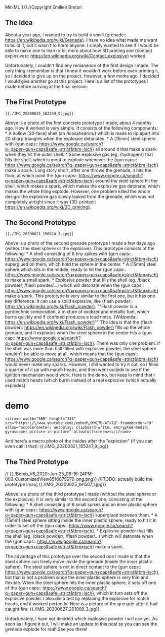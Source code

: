 MiniML 1.0
//Copyright Emilien Breton

The Idea
--------

About a year ago, I wanted to try to build a small {grenade:: https://en.wikipedia.org/wiki/Grenade}. I have no idea what made me want to build it, but it wasn't to harm anyone. I simply wanted to see if I would be able to make one to learn a bit more about how 3D printing and {contact explosives:: https://en.wikipedia.org/wiki/Contact_explosive} worked.

Unfortunately, I couldn't find any remanence of the first design I made. The only thing I remember is that I knew it wouldn't work before even printing it, so I decided to give up on the project. However, a few moths ago, I decided I would give another go at this project. Here is a list of the prototypes I made before arriving at the final version:


The First Prototype
-------------------

	{{./IMG_20200625_162209_0.jpg}}

Above is a photo of the first concrete prototype I made, about 4 months ago. How it worked is very simple. It consists of the following components:
	* A hollow [20-face] shell (an /icosahedron/) which is made to rip apart into 20 sharp triangles when the explosive detonates.
	* A [15mm] steel sphere with {gun caps:: https://www.google.ca/search?q=paper+gun+caps&safe=strict&tbm=isch} all around it that make a spark when they hit the outer shell.
	* Some explosive gas (eg. /hydrogen/) that fills the shell, which is ment to explode whenever the {gun caps:: https://www.google.ca/search?q=paper+gun+caps&safe=strict&tbm=isch} make a spark.
Long story short, after one throws the grenade, it hits the floor, at which point the {gun caps:: https://www.google.ca/search?q=paper+gun+caps&safe=strict&tbm=isch} around the steel sphere hit the shell, which makes a spark, which makes the explosive gas detonate, which makes the whole thing explode. However, one problem killed the whole design: the explosive gas slowly leaked from the grenade, which was not completely airtight since it was {3D-printed:: https://en.wikipedia.org/wiki/3D_printing}.


The Second Prototype
--------------------

	{{./IMG_20200621_150824_3.jpg}}

Above is a photo of the second grenade prototype I made a few days ago (without the steel sphere or the explosive). This prototype consists of the following:
	* A shell consisting of 8 tiny spikes with {gun caps:: https://www.google.ca/search?q=paper+gun+caps&safe=strict&tbm=isch} superglued on them, which hold the sphere in the center.
	* A [15mm] steel sphere which sits in the middle, ready to hit the {gun caps:: https://www.google.ca/search?q=paper+gun+caps&safe=strict&tbm=isch} to make a small spark.
	* Explosive powder that fills the shell (eg. /black powder/, /flash powder/...) which will detonate when the {gun caps:: https://www.google.ca/search?q=paper+gun+caps&safe=strict&tbm=isch} make a spark.
This prototype is very similar to the first one, but it has one key difference: it can use a solid explosive, like {flash powder:: https://en.wikipedia.org/wiki/Flash_powder}.
""Flash powder is a pyrotechnic composition, a mixture of oxidizer and metallic fuel, which burns quickly and if confined produces a loud noise.
{Wikipedia:: https://en.wikipedia.org/wiki/Flash_powder}""
The idea is that the {flash powder:: https://en.wikipedia.org/wiki/Flash_powder} fills up the whole grenade, and it explodes when the steel sphere in the center hits a {gun cap:: https://www.google.ca/search?q=paper+gun+caps&safe=strict&tbm=isch}. There was only one problem: if the shell was more than half-filled with explosive powder, the steel sphere wouldn't be able to move at all, which means that the {gun caps:: https://www.google.ca/search?q=paper+gun+caps&safe=strict&tbm=isch} would never make any sparks. However, I still wanted to try it out, so I filled a quarter of it up with match heads, and then went outside to see if the ignition mechanism would work. Here is the demo, but keep in mind that I used match heads (which burn) instead of a real explosive (which actually explodes):
# demo
	<iframe width="560" height="315" src="https:\/\/www.youtube.com\/embed\/KWI7b-ATx7Q" frameborder="0" allow="accelerometer; autoplay; clipboard-write; encrypted-media; gyroscope; picture-in-picture" allowfullscreen><\/iframe>
And here's a macro photo of the insides after the "explosion" (if you can even call it that):
	{{./IMG_20200621_155247_9.jpg}}

The Third Prototype
-------------------

//	{{./Bomb_V6_2020-Jun-25_08-16-24PM-000_CustomizedView8510875970_png.png}}
//[TODO: actually build the prototype lmao]
	{{./IMG_20200625_191507_1.jpg}}

Above is a photo of the third prototype I made (without the steel sphere or the explosive). It is very similar to the second one, consisting of the following:
	* A shell consisting of 8 small spikes and an inner plastic sphere with {gun caps:: https://www.google.ca/search?q=paper+gun+caps&safe=strict&tbm=isch} superglued between them.
	* A [15mm] steel sphere sitting inside the inner plastic sphere, ready to hit it in order to set off the {gun caps:: https://www.google.ca/search?q=paper+gun+caps&safe=strict&tbm=isch}.
	* Explosive powder that fills the shell (eg. /black powder/, /flash powder/...) which will detonate when the {gun caps:: https://www.google.ca/search?q=paper+gun+caps&safe=strict&tbm=isch} make a spark.

The advantage of this prototype over the second one I made is that the steel sphere can freely move inside the grenade (inside the inner plastic sphere). The steel sphere is not in direct contact to the {gun caps:: https://www.google.ca/search?q=paper+gun+caps&safe=strict&tbm=isch}, but that is not a problem since the inner plastic sphere is very thin and flexible. When the steel sphere hits the inner plastic sphere, it sets off one of the {gun caps:: https://www.google.ca/search?q=paper+gun+caps&safe=strict&tbm=isch}, which in turn sets off the explosive powder. I also did a test by replacing the explosive for match heads, and it worked perfectly! Here is a picture of the grenade after it had caught fire:
	{{./IMG_20200627_201009_3.jpg}}

Unfortunately, I have not decided which explosive powder I will use yet. As soon as I figure it out, I will make an update to this post so you can see the grenade explode for real! See you there!
